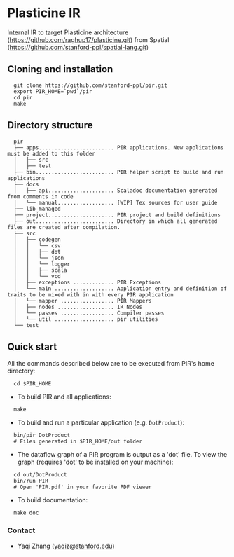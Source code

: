 # Plasticine IR 

Internal IR to target Plasticine architecture (https://github.com/raghup17/plasticine.git) from Spatial
(https://github.com/stanford-ppl/spatial-lang.git)

## Cloning and installation
~~~~
  git clone https://github.com/stanford-ppl/pir.git 
  export PIR_HOME=`pwd`/pir
  cd pir
  make
~~~~

## Directory structure
~~~~
  pir 
  ├── apps........................ PIR applications. New applications must be added to this folder
  │   ├── src
  │   ├── test
  ├── bin......................... PIR helper script to build and run applications
  ├── docs
  │   ├── api..................... Scaladoc documentation generated from comments in code
  │   └── manual.................. [WIP] Tex sources for user guide
  ├── lib_managed
  ├── project..................... PIR project and build definitions
  ├── out......................... Directory in which all generated files are created after compilation.
  ├── src
  │   ├── codegen
  │   │   └── csv
  │   │   ├── dot
  │   │   └── json
  │   │   └── logger 
  │   │   ├── scala
  │   │   └── vcd
  │   ├── exceptions ............. PIR Exceptions
  │   └── main ................... Application entry and definition of traits to be mixed with in with every PIR application
  │   └── mapper ................. PIR Mappers
  │   ├── nodes .................. IR Nodes 
  │   └── passes ................. Compiler passes 
  │   └── util ................... pir utilities 
  └── test
~~~~

## Quick start
All the commands described below are to be executed from PIR's home directory:
~~~~
  cd $PIR_HOME
~~~~
* To build PIR and all applications:
~~~~
  make
~~~~

* To build and run a particular application (e.g. `DotProduct`):
~~~~
  bin/pir DotProduct
  # Files generated in $PIR_HOME/out folder
~~~~
* The dataflow graph of a PIR program is output as a 'dot' file. To view the graph (requires 'dot'
  to be installed on your machine):
~~~
  cd out/DotProduct
  bin/run PIR
  # Open 'PIR.pdf' in your favorite PDF viewer
~~~

* To build documentation:
~~~~
  make doc
~~~~

### Contact ###

* Yaqi Zhang (yaqiz@stanford.edu)
